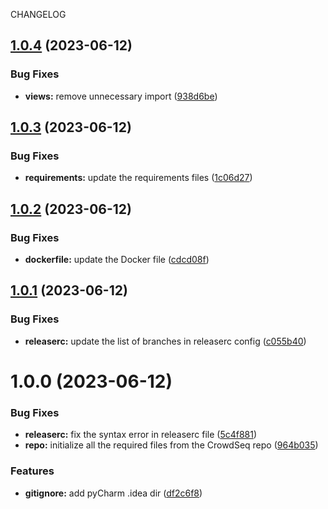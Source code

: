 CHANGELOG

## [1.0.4](https://github.com/labdave/crowdseq-api/compare/v1.0.3...v1.0.4) (2023-06-12)


### Bug Fixes

* **views:** remove unnecessary import ([938d6be](https://github.com/labdave/crowdseq-api/commit/938d6befeebe088e982ab5637912df932b14ae21))

## [1.0.3](https://github.com/labdave/crowdseq-api/compare/v1.0.2...v1.0.3) (2023-06-12)


### Bug Fixes

* **requirements:** update the requirements files ([1c06d27](https://github.com/labdave/crowdseq-api/commit/1c06d2791282997d95cc5c41d52da402d752504d))

## [1.0.2](https://github.com/labdave/crowdseq-api/compare/v1.0.1...v1.0.2) (2023-06-12)


### Bug Fixes

* **dockerfile:** update the Docker file ([cdcd08f](https://github.com/labdave/crowdseq-api/commit/cdcd08f15613d18b21ba1c4c71b42a671ed5b860))

## [1.0.1](https://github.com/labdave/crowdseq-api/compare/v1.0.0...v1.0.1) (2023-06-12)


### Bug Fixes

* **releaserc:** update the list of branches in releaserc config ([c055b40](https://github.com/labdave/crowdseq-api/commit/c055b402b56e531bc1017c447c3b0be39eea4c87))

# 1.0.0 (2023-06-12)


### Bug Fixes

* **releaserc:** fix the syntax error in releaserc file ([5c4f881](https://github.com/labdave/crowdseq-api/commit/5c4f88196b63b03612bb6bc10aec6a1158fa4743))
* **repo:** initialize all the required files from the CrowdSeq repo ([964b035](https://github.com/labdave/crowdseq-api/commit/964b035af9e9a6bbceba93903ec28088b7968240))


### Features

* **gitignore:** add pyCharm .idea dir ([df2c6f8](https://github.com/labdave/crowdseq-api/commit/df2c6f897e206a5284c22ad556b4711178e91f0f))
